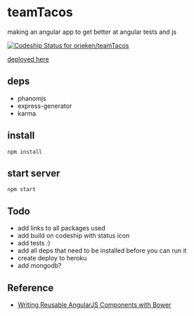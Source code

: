# teamTacos
making an angular app to get better at angular tests and js

[ ![Codeship Status for orieken/teamTacos](https://codeship.com/projects/de5f3ca0-207c-0133-f5de-5ae45cb2c8e5/status?branch=master)](https://codeship.com/projects/95699)

[deployed here](http://teamtacos.herokuapp.com/)

## deps

* phanomjs
* express-generator
* karma


## install

```
npm install
```

## start server

```
npm start
```


## Todo

* add links to all packages used
* add build on codeship with status icon
* add tests :)
* add all deps that need to be installed before you can run it
* create deploy to heroku
* add mongodb?

## Reference

* [Writing Reusable AngularJS Components with Bower](http://briantford.com/blog/angular-bower)

